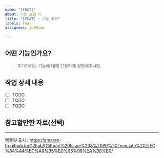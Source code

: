 ```yaml
---
name: "[FEAT]"
about: 기능 요청 이
title: "[FEAT] ~ 기능 추가"
labels: feat
assignees: jd99iam

---
```


## 어떤 기능인가요?

> 추가하려는 기능에 대해 간결하게 설명해주세요

## 작업 상세 내용

- [ ] TODO
- [ ] TODO
- [ ] TODO

## 참고할만한 자료(선택)

---
템플릿 출처 : https://amaran-th.github.io/Github/[Github]%20Issue%20&%20PR%20Template%20%EC%84%A4%EC%A0%95%ED%95%98%EA%B8%B0/
